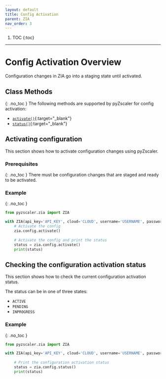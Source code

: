 ```yaml
---
layout: default 
title: Config Activation 
parent: ZIA 
nav_order: 3
---
```

1. TOC
{:toc}

---

# Config Activation Overview

Configuration changes in ZIA go into a staging state until activated. 

## Class Methods
{: .no_toc }
The following methods are supported by pyZscaler for config activation:

- [`activate()`](https://pyzscaler.readthedocs.io/en/latest/zs/zia/config.html#pyzscaler.zia.config.ActivationAPI){:target="_blank"}
- [`status()`](https://pyzscaler.readthedocs.io/en/latest/zs/zia/config.html#pyzscaler.zia.config.ActivationAPI.status){:target="_blank"}

## Activating configuration
This section shows how to activate configuration changes using pyZscaler.

### Prerequisites
{: .no_toc }
There must be configuration changes that are staged and ready to be activated. 

### Example
{: .no_toc }
```python
from pyzscaler.zia import ZIA

with ZIA(api_key='API_KEY', cloud='CLOUD', username='USERNAME', password='PASSWORD') as zia:
    # Activate the config
    zia.config.activate()
    
    # Activate the config and print the status
    status = zia.config.activate()
    print(status)

```

## Checking the configuration activation status
This section shows how to check the current configuration activation status.

The status can be in one of three states:
- `ACTIVE`
- `PENDING`
- `INPROGRESS`

### Example
{: .no_toc }
```python
from pyzscaler.zia import ZIA

with ZIA(api_key='API_KEY', cloud='CLOUD', username='USERNAME', password='PASSWORD') as zia:
    
    # Print the configuration activation status
    status = zia.config.status()
    print(status)
```